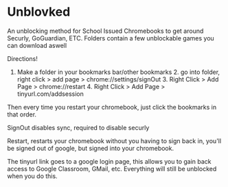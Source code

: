 # Unblovked
An unblocking method for School Issued Chromebooks to get around Securly, GoGuardian, ETC.
  Folders contain a few unblockable games you can download aswell
  
Directions!

  1. Make a folder in your bookmarks bar/other bookmarks
    2. go into folder, right click > add page > chrome://settings/signOut
      3. Right Click > Add Page > chrome://restart
        4. Right Click > Add Page > tinyurl.com/addsession

Then every time you restart your chromebook, just click the bookmarks in that order.

SignOut disables sync, required to disable securly

Restart, restarts your chromebook without you having to sign back in, you'll be signed out of google, but signed into your chromebook.

The tinyurl link goes to a google login page, this allows you to gain back access to Google Classroom, GMail, etc. Everything will still be unblocked when you do this.

